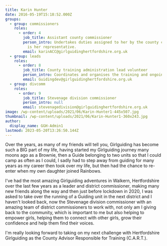 ```yaml
---
title: Karin Hunter
date: 2016-05-19T15:18:52.000Z
groups:
  - group: commissioners
    roles:
      - order: 4
        job_title: Assistant county commissioner
        person_intro: Undertakes duties assigned to her by the county commissioner and
          is her representative.
        email: karinACC@girlguidinghertfordshire.org.uk
  - group: leads
    roles:
      - order: 8
        job_title: County training administration lead volunteer
        person_intro: Coordinates and organises the training and ongoing development of leaders.
        email: Guidingdev@girlguidinghertfordshire.org.uk
  - group: divcomm
    roles:
      - order: 9
        job_title: Stevenage division commissioner
        person_intro: null
        email: stevenagedivision@girlguidinghertfordshire.org.uk
image: /wp-content/uploads/2021/06/Karin-Hunter1-445x507.jpg
thumbnail: /wp-content/uploads/2021/06/Karin-Hunter1-360x243.jpg
author:
  display_name: GGH-Admin1
lastmod: 2023-05-20T13:26:50.144Z
---
```

Over the years, as many of my friends will tell you, Girlguiding has become such a BIG part of my life, having started my Girlguiding journey many moons ago as a Brownie, then a Guide belonging to two units so that I could camp as often as I could, I sadly had to step away from guiding for many years as my career then took over my life, but then had the chance to re-enter when my own daughter joined Rainbows.

I've had the most amazing Girlguiding adventures in Walkern, Hertfordshire over the last few years as a leader and district commissioner, making many new friends along the way and then just before lockdown in 2020, I was asked to take over the running of a Guiding unit in the next district and I haven't looked back, now the Stevenage division commissioner with an amazing team of district commissioners to work with, not only am I giving back to the community, which is important to me but also helping to empower girls, helping them to connect with other girls, grow their confidence and help them find their voices.

I'm really looking forward to taking on my next challenge with Hertfordshire Girlguiding as the County Advisor Responsible for Training (C.A.R.T.).
